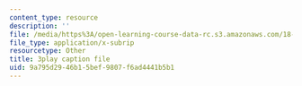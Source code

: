 ```yaml
---
content_type: resource
description: ''
file: /media/https%3A/open-learning-course-data-rc.s3.amazonaws.com/18-01sc-single-variable-calculus-fall-2010/9a795d2946b15bef9807f6ad4441b5b1_BSAA0akmPEU.vtt
file_type: application/x-subrip
resourcetype: Other
title: 3play caption file
uid: 9a795d29-46b1-5bef-9807-f6ad4441b5b1
---
```

